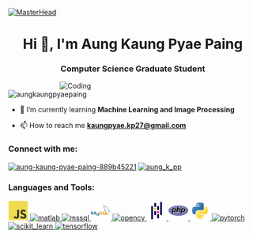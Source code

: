 [![MasterHead](https://img.freepik.com/free-vector/machine-learning-banner-artificial-intelligence_107791-611.jpg?w=2000&t=st=1696749581~exp=1696750181~hmac=98eab39e6e1396cf0b7dbb9994bf6d2c255d0e1e08f21ed16bff344ecc3c3508)](https://github.com/aungkaungpyaepaing/)
<h1 align="center">Hi 👋, I'm Aung Kaung Pyae Paing</h1>
<h3 align="center">Computer Science Graduate Student</h3>

<img align="right" alt="Coding" width="400" src="https://cdn.dribbble.com/userupload/3382003/file/original-7da4b54d8bb87c9a6f57dbd4a752e7c3.gif">

<p align="left"> <img src="https://komarev.com/ghpvc/?username=aungkaungpyaepaing&label=Profile%20views&color=0e75b6&style=flat" alt="aungkaungpyaepaing" /> </p>

- 🌱 I’m currently learning **Machine Learning and Image Processing**

- 📫 How to reach me **kaungpyae.kp27@gmail.com**

<h3 align="left">Connect with me:</h3>
<p align="left">
<a href="https://linkedin.com/in/aung-kaung-pyae-paing-889b45221" target="blank"><img align="center" src="https://raw.githubusercontent.com/rahuldkjain/github-profile-readme-generator/master/src/images/icons/Social/linked-in-alt.svg" alt="aung-kaung-pyae-paing-889b45221" height="30" width="40" /></a>
<a href="https://instagram.com/aung_k_pp" target="blank"><img align="center" src="https://raw.githubusercontent.com/rahuldkjain/github-profile-readme-generator/master/src/images/icons/Social/instagram.svg" alt="aung_k_pp" height="30" width="40" /></a>
</p>

<h3 align="left">Languages and Tools:</h3>
<p align="left"> <a href="https://developer.mozilla.org/en-US/docs/Web/JavaScript" target="_blank" rel="noreferrer"> <img src="https://raw.githubusercontent.com/devicons/devicon/master/icons/javascript/javascript-original.svg" alt="javascript" width="40" height="40"/> </a> <a href="https://www.mathworks.com/" target="_blank" rel="noreferrer"> <img src="https://upload.wikimedia.org/wikipedia/commons/2/21/Matlab_Logo.png" alt="matlab" width="40" height="40"/> </a> <a href="https://www.microsoft.com/en-us/sql-server" target="_blank" rel="noreferrer"> <img src="https://www.svgrepo.com/show/303229/microsoft-sql-server-logo.svg" alt="mssql" width="40" height="40"/> </a> <a href="https://www.mysql.com/" target="_blank" rel="noreferrer"> <img src="https://raw.githubusercontent.com/devicons/devicon/master/icons/mysql/mysql-original-wordmark.svg" alt="mysql" width="40" height="40"/> </a> <a href="https://opencv.org/" target="_blank" rel="noreferrer"> <img src="https://www.vectorlogo.zone/logos/opencv/opencv-icon.svg" alt="opencv" width="40" height="40"/> </a> <a href="https://pandas.pydata.org/" target="_blank" rel="noreferrer"> <img src="https://raw.githubusercontent.com/devicons/devicon/2ae2a900d2f041da66e950e4d48052658d850630/icons/pandas/pandas-original.svg" alt="pandas" width="40" height="40"/> </a> <a href="https://www.php.net" target="_blank" rel="noreferrer"> <img src="https://raw.githubusercontent.com/devicons/devicon/master/icons/php/php-original.svg" alt="php" width="40" height="40"/> </a> <a href="https://www.python.org" target="_blank" rel="noreferrer"> <img src="https://raw.githubusercontent.com/devicons/devicon/master/icons/python/python-original.svg" alt="python" width="40" height="40"/> </a> <a href="https://pytorch.org/" target="_blank" rel="noreferrer"> <img src="https://www.vectorlogo.zone/logos/pytorch/pytorch-icon.svg" alt="pytorch" width="40" height="40"/> </a> <a href="https://scikit-learn.org/" target="_blank" rel="noreferrer"> <img src="https://upload.wikimedia.org/wikipedia/commons/0/05/Scikit_learn_logo_small.svg" alt="scikit_learn" width="40" height="40"/> </a> <a href="https://www.tensorflow.org" target="_blank" rel="noreferrer"> <img src="https://www.vectorlogo.zone/logos/tensorflow/tensorflow-icon.svg" alt="tensorflow" width="40" height="40"/> </a> </p>

